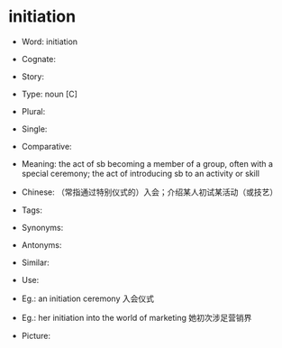 # initiation

- Word: initiation
- Cognate: 
- Story: 

- Type: noun [C]
- Plural: 
- Single: 
- Comparative: 
- Meaning: the act of sb becoming a member of a group, often with a special ceremony; the act of introducing sb to an activity or skill
- Chinese: （常指通过特别仪式的）入会；介绍某人初试某活动（或技艺）
- Tags: 
- Synonyms: 
- Antonyms: 
- Similar: 
- Use: 
- Eg.: an initiation ceremony 入会仪式
- Eg.: her initiation into the world of marketing 她初次涉足营销界
- Picture: 

